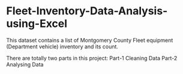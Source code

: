 # Fleet-Inventory-Data-Analysis-using-Excel

This dataset contains a list of Montgomery County Fleet equipment (Department vehicle) inventory and its count.

There are totally two parts in this project:
  Part-1 Cleaning Data
  Part-2 Analysing Data
  
 

